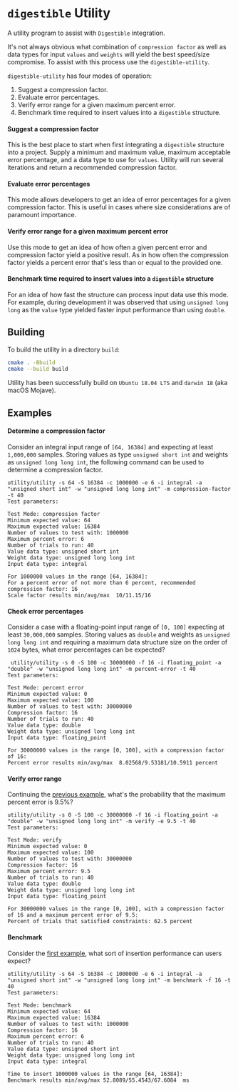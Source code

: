 # `digestible` Utility

A utility program to assist with `Digestible` integration.

It's not always obvious what combination of `compression factor` as well as data types for input `values` and `weights` will yield the best speed/size compromise. To assist with this process use the `digestible-utility`.

`digestible-utility` has four modes of operation:
1. Suggest a compression factor.
2. Evaluate error percentages.
3. Verify error range for a given maximum percent error.
4. Benchmark time required to insert values into a `digestible` structure.

#### Suggest a compression factor
This is the best place to start when first integrating a `digestible` structure into a project. Supply a minimum and maximum value, maximum acceptable error percentage, and a data type to use for `values`. Utility will run several iterations and return a recommended compression factor.

#### Evaluate error percentages
This mode allows developers to get an idea of error percentages for a given compression factor. This is useful in cases where size considerations are of paramount importance.

#### Verify error range for a given maximum percent error
Use this mode to get an idea of how often a given percent error and compression factor yield a positive result. As in how often the compression factor yields a percent error that's less than or equal to the provided one.

#### Benchmark time required to insert values into a `digestible` structure
For an idea of how fast the structure can process input data use this mode. For example, during development it was observed that using `unsigned long long` as the `value` type yielded faster input performance than using `double`.

## Building
To build the utility in a directory `build`:
```bash
cmake . -Bbuild
cmake --build build
```

Utility has been successfully build on `Ubuntu 18.04 LTS` and `darwin 18` (aka macOS Mojave).

## Examples
#### Determine a compression factor
Consider an integral input range of `[64, 16384]` and expecting at least `1,000,000` samples. Storing values as type `unsigned short int` and weights as `unsigned long long int`, the following command can be used to determine a compression factor.
```
utility/utility -s 64 -S 16384 -c 1000000 -e 6 -i integral -a "unsigned short int" -w "unsigned long long int" -m compression-factor -t 40
Test parameters:

Test Mode: compression factor
Minimum expected value: 64
Maximum expected value: 16384
Number of values to test with: 1000000
Maximum percent error: 6
Number of trials to run: 40
Value data type: unsigned short int
Weight data type: unsigned long long int
Input data type: integral

For 1000000 values in the range [64, 16384]:
For a percent error of not more than 6 percent, recommended compression factor: 16
Scale factor results min/avg/max  10/11.15/16

```

#### Check error percentages
Consider a case with a floating-point input range of `[0, 100]` expecting at least `30,000,000` samples. Storing values as `double` and weights as `unsigned long long int` and requiring a maximum data structure size on the order of `1024` bytes, what error percentages can be expected?
```
 utility/utility -s 0 -S 100 -c 30000000 -f 16 -i floating_point -a "double" -w "unsigned long long int" -m percent-error -t 40
Test parameters:

Test Mode: percent error
Minimum expected value: 0
Maximum expected value: 100
Number of values to test with: 30000000
Compression factor: 16
Number of trials to run: 40
Value data type: double
Weight data type: unsigned long long int
Input data type: floating_point

For 30000000 values in the range [0, 100], with a compression factor of 16:
Percent error results min/avg/max  8.02568/9.53181/10.5911 percent
```

#### Verify error range
Continuing the [previous example](#check-error-percentages), what's the probability that the maximum percent error is 9.5%?
```
utility/utility -s 0 -S 100 -c 30000000 -f 16 -i floating_point -a "double" -w "unsigned long long int" -m verify -e 9.5 -t 40
Test parameters:

Test Mode: verify
Minimum expected value: 0
Maximum expected value: 100
Number of values to test with: 30000000
Compression factor: 16
Maximum percent error: 9.5
Number of trials to run: 40
Value data type: double
Weight data type: unsigned long long int
Input data type: floating_point

For 30000000 values in the range [0, 100], with a compression factor of 16 and a maximum percent error of 9.5: 
Percent of trials that satisfied constraints: 62.5 percent
```

#### Benchmark
Consider the [first example](#determine-a-compression-factor), what sort of insertion performance can users expect?
```
utility/utility -s 64 -S 16384 -c 1000000 -e 6 -i integral -a "unsigned short int" -w "unsigned long long int" -m benchmark -f 16 -t 40 
Test parameters:

Test Mode: benchmark
Minimum expected value: 64
Maximum expected value: 16384
Number of values to test with: 1000000
Compression factor: 16
Maximum percent error: 6
Number of trials to run: 40
Value data type: unsigned short int
Weight data type: unsigned long long int
Input data type: integral

Time to insert 1000000 values in the range [64, 16384]:
Benchmark results min/avg/max 52.8089/55.4543/67.6084  ms
```

